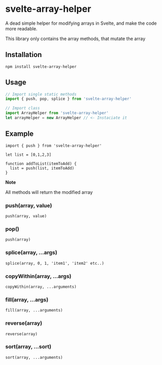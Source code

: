# svelte-array-helper
A dead simple helper for modifying arrays in Svelte, and make the code more readable.

This library only contains the array methods, that mutate the array

## Installation
```
npm install svelte-array-helper
```

## Usage
``` javascript
// Import single static methods
import { push, pop, splice } from 'svelte-array-helper'

// Import class
import ArrayHelper from 'svelte-array-helper'
let arrayHelper = new ArrayHelper // <- Instaciate it
```

## Example
```
import { push } from 'svelte-array-helper'

let list = [0,1,2,3]

function addToList(itemToAdd) {
  list = push(list, itemToAdd)
}
```

**Note**

All methods will return the modified array

### push(array, value)
```
push(array, value)
```

### pop()
```
push(array)
```

### splice(array, ...args)
```
splice(array, 0, 1, 'item1', 'item2' etc..)
```

### copyWithin(array, ...args)
```
copyWithin(array, ...arguments)
```

### fill(array, ...args)
```
fill(array, ...arguments)
```

### reverse(array)
```
reverse(array)
```

### sort(array, ...sort)
```
sort(array, ...arguments)
```